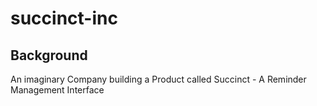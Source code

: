 # succinct-inc

## Background
An imaginary Company building a Product called Succinct - A Reminder Management Interface


